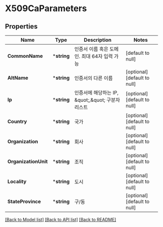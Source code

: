 # X509CaParameters

## Properties
Name | Type | Description | Notes
------------ | ------------- | ------------- | -------------
**CommonName** | ***string** | 인증서 이름 혹은 도메인. 최대 64자 입력 가능 | [default to null]
**AltName** | ***string** | 인증서의 다른 이름 | [optional] [default to null]
**Ip** | ***string** | 인증서에 해당하는 IP, \&quot;,\&quot; 구분자 리스트 | [optional] [default to null]
**Country** | ***string** | 국가 | [optional] [default to null]
**Organization** | ***string** | 회사 | [optional] [default to null]
**OrganizationUnit** | ***string** | 조직 | [optional] [default to null]
**Locality** | ***string** | 도시 | [optional] [default to null]
**StateProvince** | ***string** | 구/동 | [optional] [default to null]

[[Back to Model list]](../README.md#documentation-for-models) [[Back to API list]](../README.md#documentation-for-api-endpoints) [[Back to README]](../README.md)


